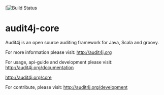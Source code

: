 [![Build Status](https://travis-ci.org/audit4j/audit4j-core.svg?branch=master)

audit4j-core
============
Audit4j is an open source auditing framework for Java, Scala and groovy.
 
For more information please visit: 
http://audit4j.org

For usage, api-guide and development please visit:
http://audit4j.org/documentation

http://audit4j.org/core

For contribute, please visit: 
http://audit4j.org/development
